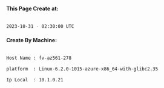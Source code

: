 
   
#### This Page Create at:

```bash

2023-10-31 - 02:30:00 UTC

```

#### Create By Machine:

```bash

Host Name : fv-az561-278

platform  : Linux-6.2.0-1015-azure-x86_64-with-glibc2.35

Ip Local  : 10.1.0.21

```

